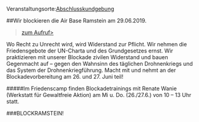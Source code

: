 Veranstaltungsorte:[Abschlusskundgebung](/locations/abschlusskundgebung)

##Wir blockieren die Air Base Ramstein am 29.06.2019.

 >[zum Aufruf>](https://www.ramstein-kampagne.eu/aufruf-zu-aktionen-des-zivilen-ungehorsams-2019/)

Wo Recht zu Unrecht wird, wird Widerstand zur Pflicht. Wir nehmen die Friedensgebote der UN-Charta und des Grundgesetzes ernst. 
Wir praktizieren mit unserer Blockade zivilen Widerstand und bauen Gegenmacht auf – gegen den Wahnsinn des täglichen Drohnenkriegs
und das System der Drohnenkriegführung. Macht mit und nehmt an der Blockadevorbereitung am 26. und 27. Juni teil!

 
#####Im Friedenscamp finden Blockadetrainings mit Renate Wanie (Werkstatt für Gewaltfreie Aktion) 
am Mi u. Do. (26./27.6.) von 10 – 13 Uhr statt.

###BLOCKRAMSTEIN!
